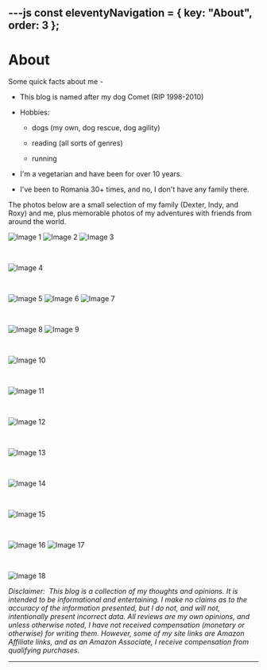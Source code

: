 ---js
const eleventyNavigation = {
	key: "About",
	order: 3
};
---
# About

Some quick facts about me -

- This blog is named after my dog Comet (RIP 1998-2010)

- Hobbies:
	- dogs (my own, dog rescue, dog agility)
	
	- reading (all sorts of genres)
	
	- running

- I'm a vegetarian and have been for over 10 years.

- I've been to Romania 30+ times, and no, I don't have any family there.

The photos below are a small selection of my family (Dexter, Indy, and Roxy) and me, plus memorable photos of my adventures with friends from around the world.

![Image 1](images/IMG_1442.jpg)
![Image 2](images/IMG_2822.jpg)
![Image 3](images/IMG_5292.jpg)

<br>

![Image 4](images/IMG_0139-2.jpg)

<br>

![Image 5](images/20A7479C-A4DF-49D3-813F-C8C333F4E2D3.jpg)
![Image 6](images/IMG_0616.jpg)
![Image 7](images/IMG_5882.jpg)

<br>

![Image 8](images/IMG_0774.jpg?ssl=1)
![Image 9](images/IMG_2691.jpg?ssl=1)

<br>

![Image 10](images/IMG_0160.jpg?ssl=1)

<br>

![Image 11](images/IMG_0466.jpg?ssl=1)

<br>

![Image 12](images/IMG_0251-2.jpg?ssl=1)

<br>

![Image 13](images/IMG_0191.jpg?ssl=1)

<br>

![Image 14](images/IMG_6974.jpg?ssl=1)

<br>

![Image 15](images/IMG_6952.jpg?ssl=1)

<br>

![Image 16](images/19961285_10155269464881480_6404059899981271222_n.jpg?ssl=1)
![Image 17](images/IMG_0969.jpg?ssl=1)

<br>

![Image 18](images/IMG_3763-scaled.jpg?ssl=1)


_Disclaimer:  This blog is a collection of my thoughts and opinions. It is intended to be informational and entertaining. I make no claims as to the accuracy of the information presented, but I do not, and will not, intentionally present incorrect data. All reviews are my own opinions, and unless otherwise noted, I have not received compensation (monetary or otherwise) for writing them. However, some of my site links are Amazon Affiliate links, and as an Amazon Associate, I receive compensation from qualifying purchases_.

* * *
